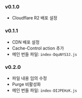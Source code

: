 ### v0.1.0

- Cloudflare R2 배포 설정

### v0.1.1

- CDN 배포 설정
- Cache-Control action 추가
- 메인 번들 파일: `index-DquNYS3J.js`

### v0.2.0

- 파일 내용 임의 수정
- Purge 비활성화
- 메인 번들 파일: `index-DIJPEHzK.js`
